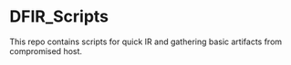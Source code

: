# DFIR_Scripts
This repo contains scripts for quick IR and gathering basic artifacts from compromised host. 
